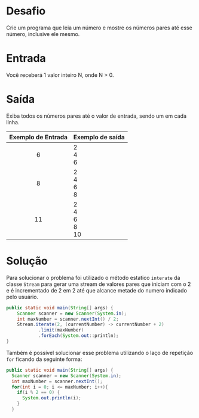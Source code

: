 
# Desafio

Crie um programa que leia um número e mostre os números pares até esse número, inclusive ele mesmo.

# Entrada
Você receberá 1 valor inteiro N, onde N > 0.

# Saída
Exiba todos os números pares até o valor de entrada, sendo um em cada linha. 

| Exemplo de Entrada | Exemplo de saída |
| :----------------: | ---------------- |
| 6 | 2<br/>4<br/>6<br/>|
| 8 | 2<br/>4<br/>6<br/>8<br/>|
| 11 | 2<br/>4<br/>6<br/>8<br/>10|

# Solução

Para solucionar o problema foi utilizado o método estatico `interate` 
da classe `Stream` para gerar uma stream de valores pares que iniciam 
com o 2 e é incrementado de 2 em 2 até que alcance metade do numero indicado 
pelo usuário.

```java
public static void main(String[] args) {
    Scanner scanner = new Scanner(System.in);
    int maxNumber = scanner.nextInt() / 2;
    Stream.iterate(2, (currentNumber) -> currentNumber + 2)
            .limit(maxNumber)
            .forEach(System.out::println);
}
```
Também é possível solucionar esse problema utilizando o laço de repetição `for` ficando da 
seguinte forma: 

```java
public static void main(String[] args) {
  Scanner scanner = new Scanner(System.in);
  int maxNumber = scanner.nextInt();
  for(int i = 0; i <= maxNumber; i++){
    if(i % 2 == 0) {
      System.out.println(i);
    }
  }
```
